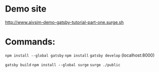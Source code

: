 # Demo site
http://www.aivsim-demo-gatsby-tutorial-part-one.surge.sh

# Commands:
`npm install --global gatsby`
`npm install`
`gatsby develop` (localhost:8000)

`gatsby build`
`npm install --global surge`
`surge ./public`